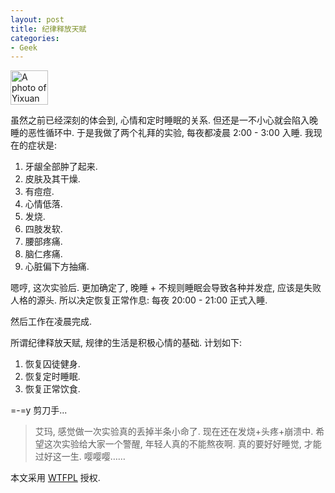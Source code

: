 ```yaml
---
layout: post
title: 纪律释放天赋
categories:
- Geek
---
```

<img width="60" height="55" alt="A photo of Yixuan"  src="http://openmindclub.qiniudn.com/Yixuan/cuteduck.jpg">

虽然之前已经深刻的体会到, 心情和定时睡眠的关系. 但还是一不小心就会陷入晚睡的恶性循环中. 于是我做了两个礼拜的实验, 每夜都凌晨 2:00 - 3:00 入睡. 我现在的症状是:

1. 牙龈全部肿了起来.
2. 皮肤及其干燥.
3. 有痘痘.
4. 心情低落.
5. 发烧.
6. 四肢发软.
7. 腰部疼痛.
8. 脑仁疼痛.
9. 心脏偏下方抽痛.

嗯哼, 这次实验后. 更加确定了, 晚睡 + 不规则睡眠会导致各种并发症, 应该是失败人格的源头. 所以决定恢复正常作息: 每夜 20:00 - 21:00 正式入睡.

然后工作在凌晨完成.

所谓纪律释放天赋, 规律的生活是积极心情的基础. 计划如下:

1. 恢复囚徒健身.
2. 恢复定时睡眠.
3. 恢复正常饮食.

=-=y 剪刀手...

> 艾玛, 感觉做一次实验真的丢掉半条小命了. 现在还在发烧+头疼+崩溃中. 希望这次实验给大家一个警醒, 年轻人真的不能熬夜啊. 真的要好好睡觉, 才能过好这一生. 嘤嘤嘤……


本文采用 [WTFPL](http://www.wtfpl.net/about/) 授权.
